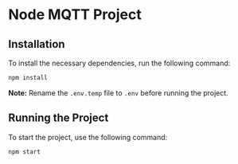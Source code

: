 # Node MQTT Project

## Installation

To install the necessary dependencies, run the following command:

```sh
npm install
```

**Note:** Rename the `.env.temp` file to `.env` before running the project.

## Running the Project

To start the project, use the following command:

```sh
npm start
```
